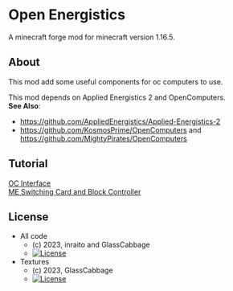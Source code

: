 # Open Energistics
A minecraft forge mod for minecraft version 1.16.5.

## About
This mod add some useful components for oc computers to use.

This mod depends on Applied Energistics 2 and OpenComputers.  
**See Also**:
- https://github.com/AppliedEnergistics/Applied-Energistics-2
- https://github.com/KosmosPrime/OpenComputers and https://github.com/MightyPirates/OpenComputers

## Tutorial
[OC Interface](./tutorial/v1.0.0/tutorial.md)  
[ME Switching Card and Block Controller](./tutorial/v1.1.1/tutorial.md)

## License
* All code
  - (c) 2023, inraito and GlassCabbage  
  - [![License](https://img.shields.io/badge/License-MIT-red.svg?style=flat-square)](http://opensource.org/licenses/MIT)
* Textures
  - (c) 2023, GlassCabbage
  - [![License](https://img.shields.io/badge/License-CC%20BY--NC--SA%203.0-yellow.svg?style=flat-square)](https://creativecommons.org/licenses/by-nc-sa/3.0/)
